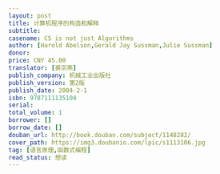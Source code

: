 ```yaml
---
layout: post
title: 计算机程序的构造和解释
subtitle: 
casename: CS is not just Algorithms
author: [Harold Abelson,Gerald Jay Sussman,Julie Sussman]
donor: 
price: CNY 45.00
translator: [裘宗燕]
publish_company: 机械工业出版社
publish_version: 第2版
publish_date: 2004-2-1
isbn: 9787111135104
serial: 
total_volume: 1
borrower: []
borrow_date: []
douban_url: http://book.douban.com/subject/1148282/
cover_path: https://img3.doubanio.com/lpic/s1113106.jpg
tag: [语言原理,函数式编程]
read_status: 想读
---
```

